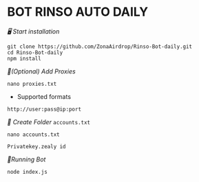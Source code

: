 # BOT RINSO AUTO DAILY 

*🖥️ Start installation*

````
git clone https://github.com/ZonaAirdrop/Rinso-Bot-daily.git
cd Rinso-Bot-daily
npm install
````
*🔖(Optional) Add Proxies*

````
nano proxies.txt
````
- Supported formats

````
http://user:pass@ip:port 
````

*🔖 Create Folder* `accounts.txt`

````
nano accounts.txt
````
`Privatekey.zealy id`

*🔖Running Bot*

````
node index.js
````
